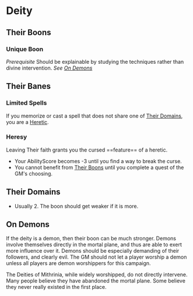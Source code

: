 # Deity

## Their Boons

### Unique Boon

*Prerequisite*
Should be explainable by studying the techniques rather than divine intervention.
*See [On Demons](Deity%20Template.md#On%20Demons)*

## Their Banes

### Limited Spells

If you memorize or cast a spell that does not share one of [Their Domains](Deity%20Template.md#Their%20Domains), you are a [Heretic](#Heresy).

### Heresy

Leaving Their faith grants you the cursed ==feature== of a heretic.

- Your AbilityScore becomes -3 until you find a way to break the curse.
- You cannot benefit from [Their Boons](Deity%20Template.md#Their%20Boons) until you complete a quest of the GM's choosing.

## Their Domains

- Usually 2. The boon should get weaker if it is more.

## On Demons

If the deity is a demon, then their boon can be much stronger. Demons involve themselves directly in the mortal plane, and thus are able to exert more influence over it. Demons should be especially demanding of their followers, and clearly evil. The GM should not let a player worship a demon unless all players are demon worshippers for this campaign.

The Deities of Mithrinia, while widely worshipped, do not directly intervene. Many people believe they have abandoned the mortal plane. Some believe they never really existed in the first place.
